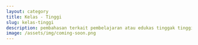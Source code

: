 ```yaml
---
layout: category
title: Kelas - Tinggi
slug: kelas-tinggi
description: pembahasan terkait pembelajaran atau edukas tinggak tinggi/sangat rumit
image: /assets/img/coming-soon.png
---
```

